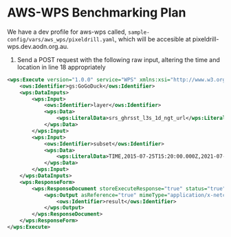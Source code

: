 # AWS-WPS Benchmarking Plan
We have a dev profile for aws-wps called, ```sample-config/vars/aws_wps/pixeldrill.yaml```, which will be accesible at pixeldrill-wps.dev.aodn.org.au.

1. Send a POST request with the following raw input, altering the time and location in line 18 appropriately
```xml
<wps:Execute version="1.0.0" service="WPS" xmlns:xsi="http://www.w3.org/2001/XMLSchema-instance" xmlns="http://www.opengis.net/wps/1.0.0" xmlns:wfs="http://www.opengis.net/wfs" xmlns:wps="http://www.opengis.net/wps/1.0.0" xmlns:ows="http://www.opengis.net/ows/1.1" xmlns:gml="http://www.opengis.net/gml" xmlns:ogc="http://www.opengis.net/ogc" xmlns:wcs="http://www.opengis.net/wcs/1.1.1" xmlns:xlink="http://www.w3.org/1999/xlink" xsi:schemaLocation="http://www.opengis.net/wps/1.0.0 http://schemas.opengis.net/wps/1.0.0/wpsAll.xsd">
    <ows:Identifier>gs:GoGoDuck</ows:Identifier>
    <wps:DataInputs>
        <wps:Input>
            <ows:Identifier>layer</ows:Identifier>
            <wps:Data>
                <wps:LiteralData>srs_ghrsst_l3s_1d_ngt_url</wps:LiteralData>
            </wps:Data>
        </wps:Input>
        <wps:Input>
            <ows:Identifier>subset</ows:Identifier>
            <wps:Data>
                <wps:LiteralData>TIME,2015-07-25T15:20:00.000Z,2021-07-25T15:20:00.000Z;LATITUDE,-20.88,-20.88;LONGITUDE,111.45,111.45</wps:LiteralData>
            </wps:Data>
        </wps:Input>
    </wps:DataInputs>
    <wps:ResponseForm>
        <wps:ResponseDocument storeExecuteResponse="true" status="true">
            <wps:Output asReference="true" mimeType="application/x-netcdf">
                <ows:Identifier>result</ows:Identifier>
            </wps:Output>
        </wps:ResponseDocument>
    </wps:ResponseForm>
</wps:Execute>
```
